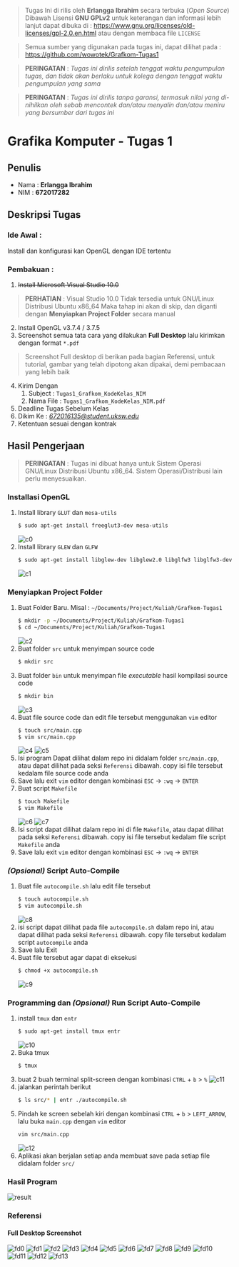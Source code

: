 > Tugas Ini di rilis oleh 
> **Erlangga Ibrahim** secara terbuka (*Open Source*)
> Dibawah Lisensi **GNU GPLv2**
> untuk keterangan dan informasi lebih lanjut dapat dibuka di : https://www.gnu.org/licenses/old-licenses/gpl-2.0.en.html
> atau dengan membaca file `LICENSE`

> Semua sumber yang digunakan pada tugas ini, dapat dilihat pada :
> https://github.com/wowotek/Grafkom-Tugas1

> **PERINGATAN** : *Tugas ini dirilis setelah tenggat waktu pengumpulan tugas, dan tidak akan berlaku untuk kolega dengan tenggat waktu pengumpulan yang sama*

> **PERINGATAN** : *Tugas ini dirilis tanpa garansi, termasuk nilai yang di-nihilkan oleh sebab mencontek dan/atau menyalin dan/atau meniru yang bersumber dari tugas ini*
# Grafika Komputer - Tugas 1
## Penulis
* Nama : **Erlangga Ibrahim**
* NIM : **672017282**
## Deskripsi Tugas
### Ide Awal : 
Install dan konfigurasi kan OpenGL dengan IDE tertentu
### Pembakuan :
1. ~~Install Microsoft Visual Studio 10.0~~
> **PERHATIAN** : Visual Studio 10.0 Tidak tersedia untuk GNU/Linux Distribusi Ubuntu x86_64
> Maka tahap ini akan di skip, dan diganti dengan **Menyiapkan Project Folder** secara manual
2. Install OpenGL v3.7.4 / 3.7.5
3. Screenshot semua tata cara yang dilakukan **Full Desktop** lalu kirimkan dengan format `*.pdf`
> Screenshot Full desktop di berikan pada bagian Referensi, untuk tutorial, gambar yang telah dipotong akan dipakai, demi pembacaan yang lebih baik
4. Kirim Dengan
    1. Subject : `Tugas1_Grafkom_KodeKelas_NIM`
    2. Nama File : `Tugas1_Grafkom_KodeKelas_NIM.pdf`
5. Deadline Tugas Sebelum Kelas
6. Dikim Ke : *672016135@student.uksw.edu*
7. Ketentuan sesuai dengan kontrak

## Hasil Pengerjaan
> **PERINGATAN** : Tugas ini dibuat hanya untuk Sistem Operasi GNU/Linux Distribusi Ubuntu x86_64. Sistem Operasi/Distribusi lain perlu menyesuaikan.
### Installasi OpenGL
1. Install library `GLUT` dan `mesa-utils`
    ```bash
    $ sudo apt-get install freeglut3-dev mesa-utils
    ```
    ![c0]
2. Install library `GLEW` dan `GLFW`
    ```bash
    $ sudo apt-get install libglew-dev libglew2.0 libglfw3 libglfw3-dev
    ```
    ![c1]
### Menyiapkan Project Folder
1. Buat Folder Baru. Misal : `~/Documents/Project/Kuliah/Grafkom-Tugas1`
    ```bash
    $ mkdir -p ~/Documents/Project/Kuliah/Grafkom-Tugas1
    $ cd ~/Documents/Project/Kuliah/Grafkom-Tugas1
    ```
    ![c2]
2. Buat folder `src` untuk menyimpan source code
    ```bash
    $ mkdir src
    ```
3. Buat folder `bin` untuk menyimpan file _executable_ hasil kompilasi source code
    ```bash
    $ mkdir bin
    ```
    ![c3]
4. Buat file source code dan edit file tersebut menggunakan `vim` editor
    ```bash
    $ touch src/main.cpp
    $ vim src/main.cpp
    ```
    ![c4]
    ![c5]
5. Isi program Dapat dilihat dalam repo ini didalam folder `src/main.cpp`, atau dapat dilihat pada seksi `Referensi` dibawah. copy isi file tersebut kedalam file source code anda
6. Save lalu exit `vim` editor dengan kombinasi `ESC` -> `:wq` -> `ENTER`
7. Buat script `Makefile`
    ```bash
    $ touch Makefile
    $ vim Makefile
    ```
    ![c6]
    ![c7]
8. Isi script dapat dilihat dalam repo ini di file `Makefile`,  atau dapat dilihat pada seksi `Referensi` dibawah. copy isi file tersebut kedalam file script `Makefile` anda
9. Save lalu exit `vim` editor dengan kombinasi `ESC` -> `:wq` -> `ENTER`

### _(Opsional)_ Script Auto-Compile
1. Buat file `autocompile.sh` lalu edit file tersebut
    ```bash
    $ touch autocompile.sh
    $ vim autocompile.sh
    ```
    ![c8]
2. isi script dapat dilihat pada file `autocompile.sh` dalam repo ini, atau dapat dilihat pada seksi `Referensi` dibawah. copy file tersebut kedalam script `autocompile` anda
3. Save lalu Exit
4. Buat file tersebut agar dapat di eksekusi
    ```bash
    $ chmod +x autocompile.sh
    ```
    ![c9]
### Programming dan _(Opsional)_ Run Script Auto-Compile
1. install `tmux` dan `entr`
    ```bash
    $ sudo apt-get install tmux entr
    ```
    ![c10]
2. Buka tmux
    ```bash
    $ tmux
    ```
3. buat 2 buah terminal split-screen dengan kombinasi `CTRL` + `b` > `%`
    ![c11]
4. jalankan perintah berikut
    ```bash
    $ ls src/* | entr ./autocompile.sh
    ```
5. Pindah ke screen sebelah kiri dengan kombinasi `CTRL` + `b` > `LEFT_ARROW`, lalu buka `main.cpp` dengan `vim` editor
    ```bash
    vim src/main.cpp
    ```
    ![c12]
6. Aplikasi akan berjalan setiap anda membuat save pada setiap file didalam folder `src/`

### Hasil Program
![result]

### Referensi
#### Full Desktop Screenshot
![fd0]
![fd1]
![fd2]
![fd3]
![fd4]
![fd5]
![fd6]
![fd7]
![fd8]
![fd9]
![fd10]
![fd11]
![fd12]
![fd13]

[c0]: img/cropped/0.png
[c1]: img/cropped/1.png
[c2]: img/cropped/2.png
[c3]: img/cropped/3.png
[c4]: img/cropped/4.png
[c5]: img/cropped/5.png
[c6]: img/cropped/6.png
[c7]: img/cropped/7.png
[c8]: img/cropped/8.png
[c9]: img/cropped/9.png
[c10]: img/cropped/10.png
[c11]: img/cropped/11.png
[c12]: img/cropped/12.png
[c13]: img/cropped/13.png

[fd0]: img/fulldesktop/0.png
[fd1]: img/fulldesktop/1.png
[fd2]: img/fulldesktop/2.png
[fd3]: img/fulldesktop/3.png
[fd4]: img/fulldesktop/4.png
[fd5]: img/fulldesktop/5.png
[fd6]: img/fulldesktop/6.png
[fd7]: img/fulldesktop/7.png
[fd8]: img/fulldesktop/8.png
[fd9]: img/fulldesktop/9.png
[fd10]: img/fulldesktop/10.png
[fd11]: img/fulldesktop/11.png
[fd12]: img/fulldesktop/12.png
[fd13]: img/fulldesktop/13.png

[result]: img/result.gif
